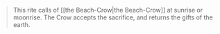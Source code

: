 > This rite calls of [[the Beach-Crow|the Beach-Crow]] at sunrise or moonrise. The Crow accepts the sacrifice, and returns the gifts of the earth.